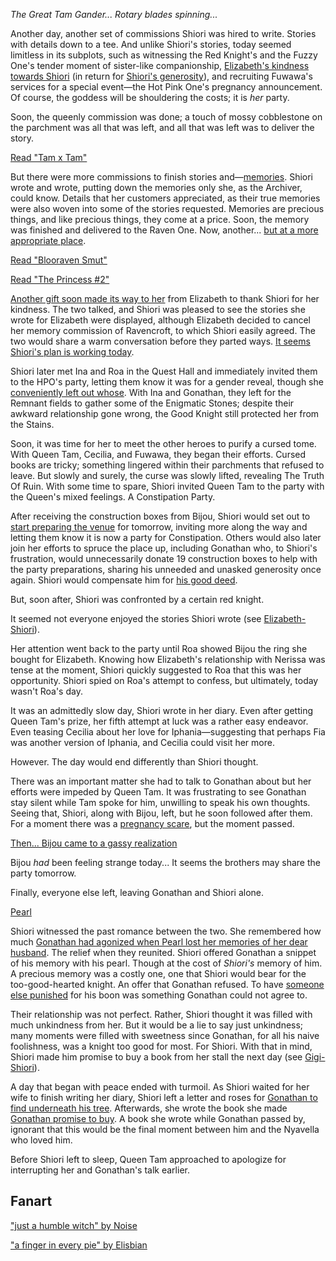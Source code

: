 _The Great Tam Gander... Rotary blades spinning..._

Another day, another set of commissions Shiori was hired to write. Stories with details down to a tee. And unlike Shiori's stories, today seemed limitless in its subplots, such as witnessing the Red Knight's and the Fuzzy One's tender moment of sister-like companionship, [Elizabeth's kindness towards Shiori](https://youtu.be/tJ_YXGE3o2w?t=1734) (in return for [Shiori's generosity](https://youtu.be/tJ_YXGE3o2w?t=677)), and recruiting Fuwawa's services for a special event—the Hot Pink One's pregnancy announcement. Of course, the goddess will be shouldering the costs; it is _her_ party.

Soon, the queenly commission was done; a touch of mossy cobblestone on the parchment was all that was left, and all that was left was to deliver the story.

[Read "Tam x Tam"](#text:tam-x-tam)

But there were more commissions to finish stories and—[memories](https://youtu.be/tJ_YXGE3o2w?t=1098). Shiori wrote and wrote, putting down the memories only she, as the Archiver, could know. Details that her customers appreciated, as their true memories were also woven into some of the stories requested. Memories are precious things, and like precious things, they come at a price. Soon, the memory was finished and delivered to the Raven One. Now, another... [but at a more appropriate place](https://youtu.be/tJ_YXGE3o2w?t=1667).

[Read "Blooraven Smut"](#text:bloodraven-smut)

[Read "The Princess #2"](#text:the-princess-2)

[Another gift soon made its way to her](https://youtu.be/tJ_YXGE3o2w?t=1734) from Elizabeth to thank Shiori for her kindness. The two talked, and Shiori was pleased to see the stories she wrote for Elizabeth were displayed, although Elizabeth decided to cancel her memory commission of Ravencroft, to which Shiori easily agreed. The two would share a warm conversation before they parted ways. [It seems Shiori's plan is working today](https://youtu.be/tJ_YXGE3o2w?t=2541).

Shiori later met Ina and Roa in the Quest Hall and immediately invited them to the HPO's party, letting them know it was for a gender reveal, though she [conveniently left out whose](https://youtu.be/tJ_YXGE3o2w?t=4265). With Ina and Gonathan, they left for the Remnant fields to gather some of the Enigmatic Stones; despite their awkward relationship gone wrong, the Good Knight still protected her from the Stains.

Soon, it was time for her to meet the other heroes to purify a cursed tome. With Queen Tam, Cecilia, and Fuwawa, they began their efforts. Cursed books are tricky; something lingered within their parchments that refused to leave. But slowly and surely, the curse was slowly lifted, revealing The Truth Of Ruin. With some time to spare, Shiori invited Queen Tam to the party with the Queen's mixed feelings. A Constipation Party.

After receiving the construction boxes from Bijou, Shiori would set out to [start preparing the venue](https://youtu.be/tJ_YXGE3o2w?t=7878) for tomorrow, inviting more along the way and letting them know it is now a party for Constipation. Others would also later join her efforts to spruce the place up, including Gonathan who, to Shiori's frustration, would unnecessarily donate 19 construction boxes to help with the party preparations, sharing his unneeded and unasked generosity once again. Shiori would compensate him for [his good deed](https://youtu.be/tJ_YXGE3o2w?t=8274).

But, soon after, Shiori was confronted by a certain red knight.

It seemed not everyone enjoyed the stories Shiori wrote (see [Elizabeth-Shiori](#edge:liz-shiori)).

Her attention went back to the party until Roa showed Bijou the ring she bought for Elizabeth. Knowing how Elizabeth's relationship with Nerissa was tense at the moment, Shiori quickly suggested to Roa that this was her opportunity. Shiori spied on Roa's attempt to confess, but ultimately, today wasn't Roa's day.

It was an admittedly slow day, Shiori wrote in her diary. Even after getting Queen Tam's prize, her fifth attempt at luck was a rather easy endeavor. Even teasing Cecilia about her love for Iphania—suggesting that perhaps Fia was another version of Iphania, and Cecilia could visit her more.

However. The day would end differently than Shiori thought.

There was an important matter she had to talk to Gonathan about but her efforts were impeded by Queen Tam. It was frustrating to see Gonathan stay silent while Tam spoke for him, unwilling to speak his own thoughts. Seeing that, Shiori, along with Bijou, left, but he soon followed after them. For a moment there was a [pregnancy scare](https://youtu.be/tJ_YXGE3o2w?t=16782), but the moment passed.

[Then... Bijou came to a gassy realization](#embed:https://youtu.be/tJ_YXGE3o2w?t=16811)

Bijou _had_ been feeling strange today... It seems the brothers may share the party tomorrow.

Finally, everyone else left, leaving Gonathan and Shiori alone.

[Pearl](#embed:https://youtu.be/tJ_YXGE3o2w?t=16935)

Shiori witnessed the past romance between the two. She remembered how much [Gonathan had agonized when Pearl lost her memories of her dear husband](https://youtu.be/i7g-HJMqZ_E?t=6028). The relief when they reunited. Shiori offered Gonathan a snippet of his memory with his pearl. Though at the cost of _Shiori's_ memory of him. A precious memory was a costly one, one that Shiori would bear for the too-good-hearted knight. An offer that Gonathan refused. To have [someone else punished](https://youtu.be/tJ_YXGE3o2w?t=17098) for his boon was something Gonathan could not agree to.

Their relationship was not perfect. Rather, Shiori thought it was filled with much unkindness from her. But it would be a lie to say just unkindness; many moments were filled with sweetness since Gonathan, for all his naive foolishness, was a knight too good for most. For Shiori. With that in mind, Shiori made him promise to buy a book from her stall the next day (see [Gigi-Shiori](#edge:gigi-shiori)).

A day that began with peace ended with turmoil. As Shiori waited for her wife to finish writing her diary, Shiori left a letter and roses for [Gonathan to find underneath his tree](https://youtu.be/tJ_YXGE3o2w?t=17908). Afterwards, she wrote the book she made [Gonathan promise to buy](https://youtu.be/tJ_YXGE3o2w?t=18081). A book she wrote while Gonathan passed by, ignorant that this would be the final moment between him and the Nyavella who loved him.

Before Shiori left to sleep, Queen Tam approached to apologize for interrupting her and Gonathan's talk earlier.

## Fanart

["just a humble witch" by Noise](https://x.com/lestkrr/status/1922074979434184946)

["a finger in every pie" by Elisbian](https://x.com/Elisbian_/status/1932104079939186910)
